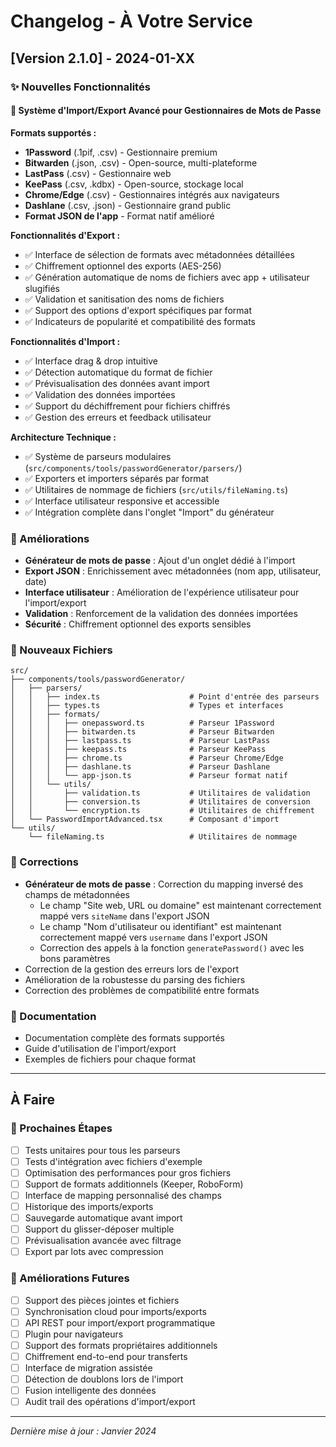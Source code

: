 # Changelog - À Votre Service

## [Version 2.1.0] - 2024-01-XX

### ✨ Nouvelles Fonctionnalités

#### 🔐 Système d'Import/Export Avancé pour Gestionnaires de Mots de Passe

**Formats supportés :**
- **1Password** (.1pif, .csv) - Gestionnaire premium
- **Bitwarden** (.json, .csv) - Open-source, multi-plateforme
- **LastPass** (.csv) - Gestionnaire web
- **KeePass** (.csv, .kdbx) - Open-source, stockage local
- **Chrome/Edge** (.csv) - Gestionnaires intégrés aux navigateurs
- **Dashlane** (.csv, .json) - Gestionnaire grand public
- **Format JSON de l'app** - Format natif amélioré

**Fonctionnalités d'Export :**
- ✅ Interface de sélection de formats avec métadonnées détaillées
- ✅ Chiffrement optionnel des exports (AES-256)
- ✅ Génération automatique de noms de fichiers avec app + utilisateur slugifiés
- ✅ Validation et sanitisation des noms de fichiers
- ✅ Support des options d'export spécifiques par format
- ✅ Indicateurs de popularité et compatibilité des formats

**Fonctionnalités d'Import :**
- ✅ Interface drag & drop intuitive
- ✅ Détection automatique du format de fichier
- ✅ Prévisualisation des données avant import
- ✅ Validation des données importées
- ✅ Support du déchiffrement pour fichiers chiffrés
- ✅ Gestion des erreurs et feedback utilisateur

**Architecture Technique :**
- ✅ Système de parseurs modulaires (`src/components/tools/passwordGenerator/parsers/`)
- ✅ Exporters et importers séparés par format
- ✅ Utilitaires de nommage de fichiers (`src/utils/fileNaming.ts`)
- ✅ Interface utilisateur responsive et accessible
- ✅ Intégration complète dans l'onglet "Import" du générateur

### 🔧 Améliorations

- **Générateur de mots de passe** : Ajout d'un onglet dédié à l'import
- **Export JSON** : Enrichissement avec métadonnées (nom app, utilisateur, date)
- **Interface utilisateur** : Amélioration de l'expérience utilisateur pour l'import/export
- **Validation** : Renforcement de la validation des données importées
- **Sécurité** : Chiffrement optionnel des exports sensibles

### 📁 Nouveaux Fichiers

```
src/
├── components/tools/passwordGenerator/
│   ├── parsers/
│   │   ├── index.ts                    # Point d'entrée des parseurs
│   │   ├── types.ts                    # Types et interfaces
│   │   ├── formats/
│   │   │   ├── onepassword.ts          # Parseur 1Password
│   │   │   ├── bitwarden.ts            # Parseur Bitwarden
│   │   │   ├── lastpass.ts             # Parseur LastPass
│   │   │   ├── keepass.ts              # Parseur KeePass
│   │   │   ├── chrome.ts               # Parseur Chrome/Edge
│   │   │   ├── dashlane.ts             # Parseur Dashlane
│   │   │   └── app-json.ts             # Parseur format natif
│   │   └── utils/
│   │       ├── validation.ts           # Utilitaires de validation
│   │       ├── conversion.ts           # Utilitaires de conversion
│   │       └── encryption.ts           # Utilitaires de chiffrement
│   └── PasswordImportAdvanced.tsx      # Composant d'import
└── utils/
    └── fileNaming.ts                   # Utilitaires de nommage
```

### 🐛 Corrections

- **Générateur de mots de passe** : Correction du mapping inversé des champs de métadonnées
  - Le champ "Site web, URL ou domaine" est maintenant correctement mappé vers `siteName` dans l'export JSON
  - Le champ "Nom d'utilisateur ou identifiant" est maintenant correctement mappé vers `username` dans l'export JSON
  - Correction des appels à la fonction `generatePassword()` avec les bons paramètres
- Correction de la gestion des erreurs lors de l'export
- Amélioration de la robustesse du parsing des fichiers
- Correction des problèmes de compatibilité entre formats

### 📝 Documentation

- Documentation complète des formats supportés
- Guide d'utilisation de l'import/export
- Exemples de fichiers pour chaque format

---

## À Faire

### 🔄 Prochaines Étapes

- [ ] Tests unitaires pour tous les parseurs
- [ ] Tests d'intégration avec fichiers d'exemple
- [ ] Optimisation des performances pour gros fichiers
- [ ] Support de formats additionnels (Keeper, RoboForm)
- [ ] Interface de mapping personnalisé des champs
- [ ] Historique des imports/exports
- [ ] Sauvegarde automatique avant import
- [ ] Support du glisser-déposer multiple
- [ ] Prévisualisation avancée avec filtrage
- [ ] Export par lots avec compression

### 🎯 Améliorations Futures

- [ ] Support des pièces jointes et fichiers
- [ ] Synchronisation cloud pour imports/exports
- [ ] API REST pour import/export programmatique
- [ ] Plugin pour navigateurs
- [ ] Support des formats propriétaires additionnels
- [ ] Chiffrement end-to-end pour transferts
- [ ] Interface de migration assistée
- [ ] Détection de doublons lors de l'import
- [ ] Fusion intelligente des données
- [ ] Audit trail des opérations d'import/export

---

*Dernière mise à jour : Janvier 2024*